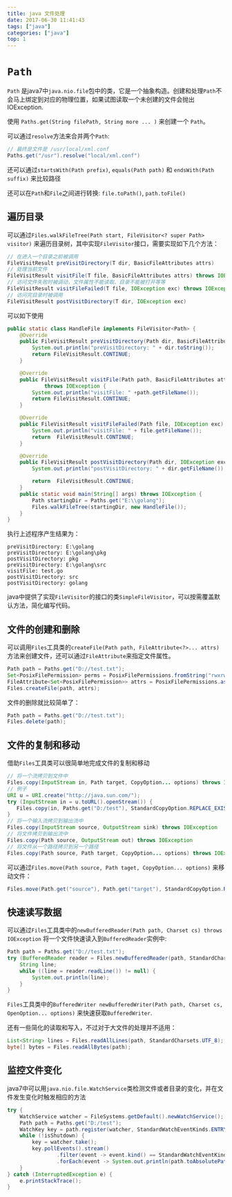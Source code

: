 ```yaml
---
title: java 文件处理
date: 2017-06-30 11:41:43
tags: ["java"]
categories: ["java"]
top: 1
---
```

# `Path`
`Path` 是java7中`java.nio.file`包中的类，它是一个抽象构造。创建和处理`Path`不会马上绑定到对应的物理位置，如果试图读取一个未创建的文件会抛出IOException.

使用 `Paths.get(String filePath, String more ... )` 来创建一个 `Path`。

可以通过`resolve`方法来合并两个`Path`: 
```java
// 最终是文件是 /usr/local/xml.conf 
Paths.get("/usr").resolve("local/xml.conf")
```

还可以通过`startsWith(Path prefix)`, `equals(Path path)` 和 `endsWith(Path suffix)` 来比较路径

还可以在`Path`和`File`之间进行转换: `file.toPath()`, `path.toFile()`

## 遍历目录
可以通过`Files.walkFileTree(Path start, FileVisitor<? super Path> visitor)` 来遍历目录树，其中实现`FileVisitor`接口，需要实现如下几个方法：
```java
// 在进入一个目录之前被调用
FileVisitResult preVisitDirectory(T dir, BasicFileAttributes attrs)
// 处理当前文件
FileVisitResult visitFile(T file, BasicFileAttributes attrs) throws IOException
// 访问文件失败时被调动，文件属性不能读取、目录不能被打开等等
FileVisitResult visitFileFailed(T file, IOException exc) throws IOException
// 访问完目录时被调用
FileVisitResult postVisitDirectory(T dir, IOException exc)
```
可以如下使用
```java
public static class HandleFile implements FileVisitor<Path> {
    @Override
    public FileVisitResult preVisitDirectory(Path dir, BasicFileAttributes attrs) throws IOException {
        System.out.println("preVisitDirectory: " + dir.toString());
        return FileVisitResult.CONTINUE;
    }

    @Override
    public FileVisitResult visitFile(Path path, BasicFileAttributes attrs)
            throws IOException {
        System.out.println("visitFile: " +path.getFileName());
        return FileVisitResult.CONTINUE;
    }

    @Override
    public FileVisitResult visitFileFailed(Path file, IOException exc) throws IOException {
        System.out.println("visitFile: " + file.getFileName());
        return  FileVisitResult.CONTINUE;
    }

    @Override
    public FileVisitResult postVisitDirectory(Path dir, IOException exc) throws IOException {
        System.out.println("postVisitDirectory: " + dir.getFileName());

        return  FileVisitResult.CONTINUE;
    }
    public static void main(String[] args) throws IOException {
        Path startingDir = Paths.get("E:\\golang");
        Files.walkFileTree(startingDir, new HandleFile());
    }
}
```
执行上述程序产生结果为：
```
preVisitDirectory: E:\golang
preVisitDirectory: E:\golang\pkg
postVisitDirectory: pkg
preVisitDirectory: E:\golang\src
visitFile: test.go
postVisitDirectory: src
postVisitDirectory: golang
```
java中提供了实现`FileVisitor`的接口的类`SimpleFileVisitor`，可以按需覆盖默认方法，简化编写代码。

## 文件的创建和删除
可以调用`Files`工具类的`createFile(Path path, FileAttribute<?>... attrs)`方法来创建文件，还可以通过`FileAttribute`来指定文件属性。
```java
Path path = Paths.get("D://test.txt");
Set<PosixFilePermission> perms = PosixFilePermissions.fromString("rwxrw-r--");
FileAttribute<Set<PosixFilePermission>> attrs = PosixFilePermissions.asFileAttribute(perms);
Files.createFile(path, attrs);
```

文件的删除就比较简单了：
```java
Path path = Paths.get("D://test.txt");
Files.delete(path);
```

## 文件的复制和移动
借助`Files`工具类可以很简单地完成文件的复制和移动
```java
// 将一个流拷贝到文件中
Files.copy(InputStream in, Path target, CopyOption... options) throws IOException
// 例子
URI u = URI.create("http://java.sun.com/");
try (InputStream in = u.toURL().openStream()) {
   Files.copy(in, Paths.get("D:/test"), StandardCopyOption.REPLACE_EXISTING);
}
// 将一个输入流拷贝到输出流中
Files.copy(InputStream source, OutputStream sink) throws IOException
// 将文件拷贝到输出流中
Files.copy(Path source, OutputStream out) throws IOException
// 将文件从一个路径拷贝到另一个路径
Files.copy(Path source, Path target, CopyOption... options) throws IOException
```

可以通过`Files.move(Path source, Path taget, CopyOption... options)` 来移动文件：
```java
Files.move(Path.get("source"), Path.get("target"), StandardCopyOption.REPLACE_EXISTING, StandardCopyOption.COPY_ATTRIBUTES);
```

## 快速读写数据
可以通过`Files`工具类中的`newBufferedReader(Path path, Charset cs) throws IOException` 将一个文件快速读入到`BufferedReader`实例中:
```java
Path path = Paths.get("D://test.txt");
try (BufferedReader reader = Files.newBufferedReader(path, StandardCharsets.UTF_8)) {
    String line;
    while ((line = reader.readLine()) != null) {
        System.out.println(line);
    }
}
```

`Files`工具类中的`BufferedWriter newBufferedWriter(Path path, Charset cs, OpenOption... options)` 来快速获取`BufferedWriter`.

还有一些简化的读取和写入，不过对于大文件的处理并不适用：
```java
List<String> lines = Files.readAllLines(path, StandardCharsets.UTF_8);
byte[] bytes = Files.readAllBytes(path);
```

## 监控文件变化
java7中可以用`java.nio.file.WatchService`类检测文件或者目录的变化，并在文件发生变化时触发相应的方法
```java
try {
    WatchService watcher = FileSystems.getDefault().newWatchService();
    Path path = Paths.get("D:/test");
    WatchKey key = path.register(watcher, StandardWatchEventKinds.ENTRY_MODIFY);
    while (!isShutdown) {
        key = watcher.take();
        key.pollEvents().stream()
                .filter(event -> event.kind() == StandardWatchEventKinds.ENTRY_MODIFY)
                .forEach(event -> System.out.println(path.toAbsolutePath().toString() + " has been modified"));
    }
} catch (InterruptedException e) {
    e.printStackTrace();
}
```